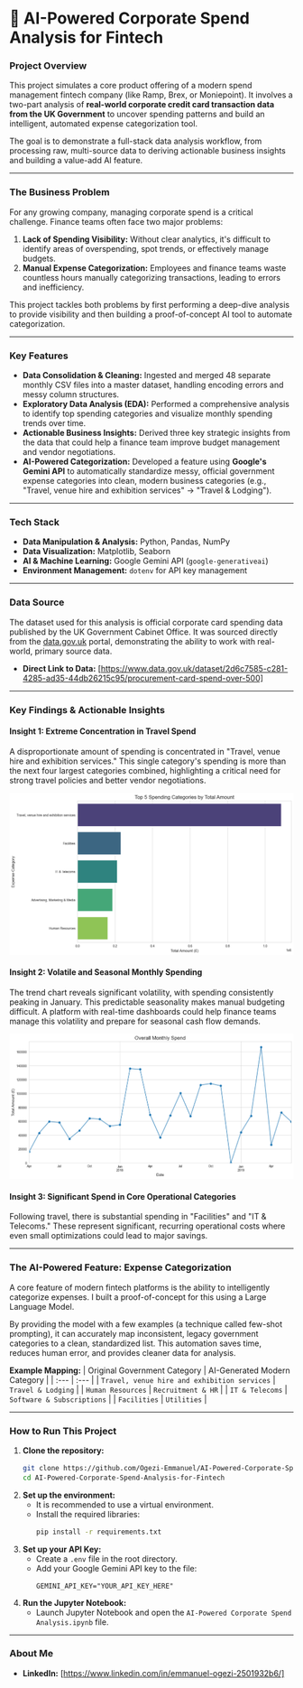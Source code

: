 # 🤖 AI-Powered Corporate Spend Analysis for Fintech

### Project Overview

This project simulates a core product offering of a modern spend management fintech company (like Ramp, Brex, or Moniepoint). It involves a two-part analysis of **real-world corporate credit card transaction data from the UK Government** to uncover spending patterns and build an intelligent, automated expense categorization tool.

The goal is to demonstrate a full-stack data analysis workflow, from processing raw, multi-source data to deriving actionable business insights and building a value-add AI feature.

-----

### The Business Problem

For any growing company, managing corporate spend is a critical challenge. Finance teams often face two major problems:

1.  **Lack of Spending Visibility:** Without clear analytics, it's difficult to identify areas of overspending, spot trends, or effectively manage budgets.
2.  **Manual Expense Categorization:** Employees and finance teams waste countless hours manually categorizing transactions, leading to errors and inefficiency.

This project tackles both problems by first performing a deep-dive analysis to provide visibility and then building a proof-of-concept AI tool to automate categorization.

-----

### Key Features

  * **Data Consolidation & Cleaning:** Ingested and merged 48 separate monthly CSV files into a master dataset, handling encoding errors and messy column structures.
  * **Exploratory Data Analysis (EDA):** Performed a comprehensive analysis to identify top spending categories and visualize monthly spending trends over time.
  * **Actionable Business Insights:** Derived three key strategic insights from the data that could help a finance team improve budget management and vendor negotiations.
  * **AI-Powered Categorization:** Developed a feature using **Google's Gemini API** to automatically standardize messy, official government expense categories into clean, modern business categories (e.g., "Travel, venue hire and exhibition services" → "Travel & Lodging").

-----

### Tech Stack

  * **Data Manipulation & Analysis:** Python, Pandas, NumPy
  * **Data Visualization:** Matplotlib, Seaborn
  * **AI & Machine Learning:** Google Gemini API (`google-generativeai`)
  * **Environment Management:** `dotenv` for API key management

-----

### Data Source

The dataset used for this analysis is official corporate card spending data published by the UK Government Cabinet Office. It was sourced directly from the [data.gov.uk](https://data.gov.uk/) portal, demonstrating the ability to work with real-world, primary source data.

  * **Direct Link to Data:** [https://www.data.gov.uk/dataset/2d6c7585-c281-4285-ad35-44db26215c95/procurement-card-spend-over-500]

-----

### Key Findings & Actionable Insights

#### Insight 1: Extreme Concentration in Travel Spend

A disproportionate amount of spending is concentrated in "Travel, venue hire and exhibition services." This single category's spending is more than the next four largest categories combined, highlighting a critical need for strong travel policies and better vendor negotiations.

![Top Spending Categories](./images/top_categories_chart.png)

#### Insight 2: Volatile and Seasonal Monthly Spending

The trend chart reveals significant volatility, with spending consistently peaking in January. This predictable seasonality makes manual budgeting difficult. A platform with real-time dashboards could help finance teams manage this volatility and prepare for seasonal cash flow demands.

![Monthly Spending Trend](./images/monthly_spend_chart.png)

#### Insight 3: Significant Spend in Core Operational Categories

Following travel, there is substantial spending in "Facilities" and "IT & Telecoms." These represent significant, recurring operational costs where even small optimizations could lead to major savings.

-----

### The AI-Powered Feature: Expense Categorization

A core feature of modern fintech platforms is the ability to intelligently categorize expenses. I built a proof-of-concept for this using a Large Language Model.

By providing the model with a few examples (a technique called few-shot prompting), it can accurately map inconsistent, legacy government categories to a clean, standardized list. This automation saves time, reduces human error, and provides cleaner data for analysis.

**Example Mapping:**
| Original Government Category | AI-Generated Modern Category |
| :--- | :--- |
| `Travel, venue hire and exhibition services` | `Travel & Lodging` |
| `Human Resources` | `Recruitment & HR` |
| `IT & Telecoms` | `Software & Subscriptions` |
| `Facilities` | `Utilities` |

-----

### How to Run This Project

1.  **Clone the repository:**
    ```bash
    git clone https://github.com/Ogezi-Emmanuel/AI-Powered-Corporate-Spend-Analysis-for-Fintech.git
    cd AI-Powered-Corporate-Spend-Analysis-for-Fintech
    ```
2.  **Set up the environment:**
      * It is recommended to use a virtual environment.
      * Install the required libraries:
        ```bash
        pip install -r requirements.txt
        ```
3.  **Set up your API Key:**
      * Create a `.env` file in the root directory.
      * Add your Google Gemini API key to the file:
        ```
        GEMINI_API_KEY="YOUR_API_KEY_HERE"
        ```
4.  **Run the Jupyter Notebook:**
      * Launch Jupyter Notebook and open the `AI-Powered Corporate Spend Analysis.ipynb` file.

-----

### About Me

  * **LinkedIn:** [https://www.linkedin.com/in/emmanuel-ogezi-2501932b6/]
